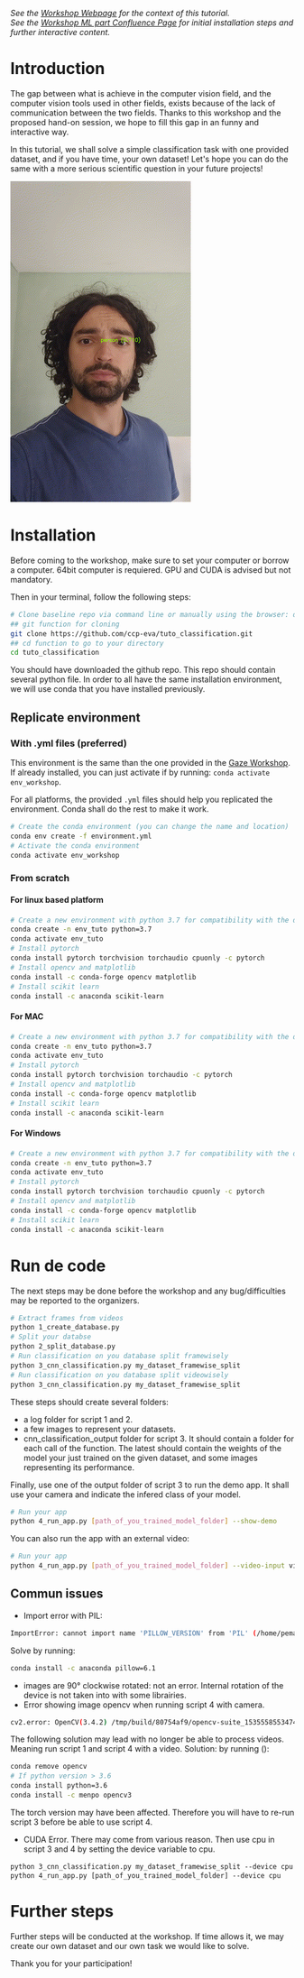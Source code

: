 *See the [Workshop Webpage](https://www.primate-cognition.eu/de/veranstaltungen/bridging-the-technological-gap-workshop.html) for the context of this tutorial.* <br>
*See the [Workshop ML part Confluence Page](https://ccp-eva.atlassian.net/wiki/external/231442020/NzM0MTJiYzVlZjk5NDJlZWJiYzY3ZTNhZWQyZDhlOTU?atlOrigin=eyJpIjoiMmJlM2Q0NzY3MTM2NGI0NGIyMmIzYjMxMDc3Y2RhNGMiLCJwIjoiYyJ9) for initial installation steps and further interactive content.*

# Introduction

The gap between what is achieve in the computer vision field, and the computer vision tools used in other fields, exists because of the lack of communication between the two fields. Thanks to this workshop and the proposed hand-on session, we hope to fill this gap in an funny and interactive way.

In this tutorial, we shall solve a simple classification task with one provided dataset, and if you have time, your own dataset! Let's hope you can do the same with a more serious scientific question in your future projects!

![](video_demo_output.gif)

# Installation

<!--
For organization:
``` bash
# to create md5sums files
find -type f -exec md5sum "{}" + > MD5SUMS
# to create env .yml files
conda env export --name ME22_env --file environment_with_versions.yml
conda env export --name ME22_env --from-history --file environment.yml
```
-->

Before coming to the workshop, make sure to set your computer or borrow a computer. 64bit computer is requiered. GPU and CUDA is advised but not mandatory.

Then in your terminal, follow the following steps:

``` bash
# Clone baseline repo via command line or manually using the browser: download zip file, extract it in appropriate location and open a terminal in tuto_classification folder
## git function for cloning
git clone https://github.com/ccp-eva/tuto_classification.git
## cd function to go to your directory
cd tuto_classification
```

You should have downloaded the github repo. This repo should contain several python file. In order to all have the same installation environment, we will use conda that you have installed previously.

## Replicate environment

### With .yml files (preferred)

This environment is the same than the one provided in the [Gaze Workshop](https://github.com/erkil1452/gaze_workshop_public). If already installed, you can just activate if by running: `conda activate env_workshop`.

For all platforms, the provided `.yml` files should help you replicated the environment. Conda shall do the rest to make it work.

``` bash
# Create the conda environment (you can change the name and location)
conda env create -f environment.yml
# Activate the conda environment
conda activate env_workshop
```

### From scratch

#### For linux based platform


``` bash
# Create a new environment with python 3.7 for compatibility with the different librairies
conda create -n env_tuto python=3.7
conda activate env_tuto
# Install pytorch
conda install pytorch torchvision torchaudio cpuonly -c pytorch
# Install opencv and matplotlib
conda install -c conda-forge opencv matplotlib
# Install scikit learn
conda install -c anaconda scikit-learn 
```

#### For MAC

``` bash
# Create a new environment with python 3.7 for compatibility with the different librairies
conda create -n env_tuto python=3.7
conda activate env_tuto
# Install pytorch
conda install pytorch torchvision torchaudio -c pytorch
# Install opencv and matplotlib
conda install -c conda-forge opencv matplotlib
# Install scikit learn
conda install -c anaconda scikit-learn 
```

#### For Windows

``` bash
# Create a new environment with python 3.7 for compatibility with the different librairies
conda create -n env_tuto python=3.7
conda activate env_tuto
# Install pytorch
conda install pytorch torchvision torchaudio cpuonly -c pytorch
# Install opencv and matplotlib
conda install -c conda-forge opencv matplotlib
# Install scikit learn
conda install -c anaconda scikit-learn 
```

# Run de code

The next steps may be done before the workshop and any bug/difficulties may be reported to the organizers.

``` bash
# Extract frames from videos
python 1_create_database.py
# Split your databse
python 2_split_database.py
# Run classification on you database split framewisely
python 3_cnn_classification.py my_dataset_framewise_split
# Run classification on you database split videowisely
python 3_cnn_classification.py my_dataset_framewise_split
```

These steps should create several folders:
- a log folder for script 1 and 2.
- a few images to represent your datasets.
- cnn_classification_output folder for script 3. It should contain a folder for each call of the function. The latest should contain the weights of the model your just trained on the given dataset, and some images representing its performance.

Finally, use one of the output folder of script 3 to run the demo app. It shall use your camera and indicate the infered class of your model.

``` bash
# Run your app
python 4_run_app.py [path_of_you_trained_model_folder] --show-demo
```

You can also run the app with an external video:


``` bash
# Run your app
python 4_run_app.py [path_of_you_trained_model_folder] --video-input video_test.mp4 --show-demo
```

## Commun issues

- Import error with PIL:
``` bash
ImportError: cannot import name 'PILLOW_VERSION' from 'PIL' (/home/pemartin/Documents/MPI/Projects/tuto_classification/env/lib/python3.7/site-packages/PIL/__init__.py)
```
Solve by running:
``` bash
conda install -c anaconda pillow=6.1
```
- images are 90° clockwise rotated: not an error. Internal rotation of the device is not taken into with some librairies.
- Error showing image opencv when running script 4 with camera.
``` bash
cv2.error: OpenCV(3.4.2) /tmp/build/80754af9/opencv-suite_1535558553474/work/modules/highgui/src/window.cpp:632: error: (-2:Unspecified error) The function is not implemented. Rebuild the library with Windows, GTK+ 2.x or Carbon support. If you are on Ubuntu or Debian, install libgtk2.0-dev and pkg-config, then re-run cmake or configure script in function 'cvShowImage'
```
The following solution may lead with no longer be able to process videos. Meaning run script 1 and script 4 with a video. Solution: by running ():
``` bash
conda remove opencv
# If python version > 3.6
conda install python=3.6
conda install -c menpo opencv3
```
The torch version may have been affected. Therefore you will have to re-run script 3 before be able to use script 4.
- CUDA Error. There may come from various reason. Then use cpu in script 3 and 4 by setting the device variable to cpu.
```
python 3_cnn_classification.py my_dataset_framewise_split --device cpu
python 4_run_app.py [path_of_you_trained_model_folder] --device cpu
```

# Further steps

Further steps will be conducted at the workshop. If time allows it, we may create our own dataset and our own task we would like to solve.

Thank you for your participation!

